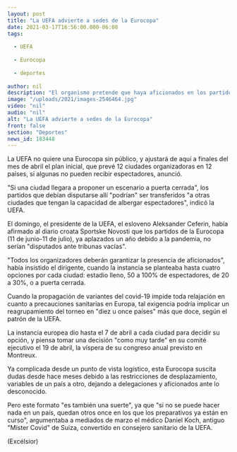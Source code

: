 ```yaml
---
layout: post
title: "La UEFA advierte a sedes de la Eurocopa"
date: 2021-03-17T16:56:00.000-06:00
tags:
  
  - UEFA
  
  - Eurocopa
  
  - deportes
  
author: nil
description: "El organismo pretende que haya aficionados en los partidos y si alguna ciudad llegara a proponer que se disputen a puerta cerrada, los encuentros podrían ser transferidos a otra localidad"
image: "/uploads/2021/images-2546464.jpg"
video: "nil"
audio: "nil"
alt: "La UEFA advierte a sedes de la Eurocopa"
front: false
section: "Deportes"
news_id: 183448
---
```


La UEFA no quiere una Eurocopa sin público, y ajustará de aquí a finales del mes de abril el plan inicial, que prevé 12 ciudades organizadoras en 12 países, si algunas no pueden recibir espectadores, anunció.

"Si una ciudad llegara a proponer un escenario a puerta cerrada", los partidos que debían disputarse allí "podrían" ser transferidos "a otras ciudades que tengan la capacidad de albergar espectadores", indicó la UEFA.

El domingo, el presidente de la UEFA, el esloveno Aleksander Ceferin, había afirmado al diario croata Sportske Novosti que los partidos de la Eurocopa (11 de junio-11 de julio), ya aplazados un año debido a la pandemia, no serían "disputados ante tribunas vacías".

"Todos los organizadores deberán garantizar la presencia de aficionados", había insistido el dirigente, cuando la instancia se planteaba hasta cuatro opciones por cada ciudad: estadio lleno, 50 a 100% de espectadores, de 20 a 30%, o a puerta cerrada.

Cuando la propagación de variantes del covid-19 impide toda relajación en cuanto a precauciones sanitarias en Europa, tal exigencia podría implicar un reagrupamiento del torneo en "diez u once países" más que doce, según el patrón de la UEFA.

La instancia europea dio hasta el 7 de abril a cada ciudad para decidir su opción, y piensa tomar una decisión "como muy tarde" en su comité ejecutivo el 19 de abril, la víspera de su congreso anual previsto en Montreux.

Ya complicada desde un punto de vista logístico, esta Eurocopa suscita dudas desde hace meses debido a las restricciones de desplazamiento, variables de un país a otro, dejando a delegaciones y aficionados ante lo desconocido.

Pero este formato "es también una suerte", ya que "si no se puede hacer nada en un país, quedan otros once en los que los preparativos ya están en curso", argumentaba a mediados de marzo el médico Daniel Koch, antiguo "Míster Covid" de Suiza, convertido en consejero sanitario de la UEFA.

(Excélsior)